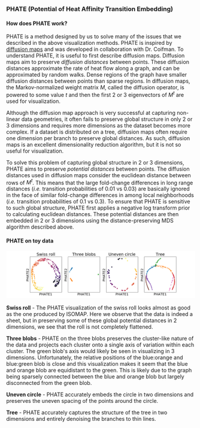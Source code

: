 ### PHATE (Potential of Heat Affinity Transition Embedding)

#### How does PHATE work?

PHATE is a method designed by us to solve many of the issues that we described in the above visualization methods. PHATE is inspired by [diffusion maps](https://www.sciencedirect.com/science/article/pii/S1063520306000546) and was developed in collaboration with Dr. Coifman. To understand PHATE, it is useful to first describe diffusion maps. Diffusion maps aim to preserve *diffusion distances* between points. These diffusion distances approximate the rate of heat flow along a graph, and can be approximated by random walks. Dense regions of the graph have smaller diffusion distances between points than sparse regions. In diffusion maps, the Markov-normalized weight matrix $M$, called the diffusion operator, is powered to some value $t$ and then the first 2 or 3 eigenvectors of $M^t$ are used for visualization.

Although the diffusion map approach is very successful at capturing non-linear data geometries, it often fails to preserve global structure in only 2 or 3 dimensions and requires more dimensions as the dataset becomes more complex. If a dataset is distributed on a tree, diffusion maps often require one dimension per branch to preserve global distances. As such, diffusion maps is an excellent dimensionality reduction algorithm, but it is not so useful for visualization.

To solve this problem of capturing global structure in 2 or 3 dimensions, PHATE aims to preserve *potential distances* between points. The diffusion distances used in diffusion maps consider the euclidean distance between rows of $M^t$. This means that the large fold-change differences in long range distances (*i.e.* transition probabilities of 0.01 vs 0.03) are basically ignored in the face of similar fold-change differences in among local neighborhoods (*i.e.* transition probabilities of 0.1 vs 0.3). To ensure that PHATE is sensitive to such global structure, PHATE first applies a negative log transform prior to calculating euclidean distances. These potential distances are then embedded in 2 or 3 dimensions using the distance-preserving MDS algorithm described above.

#### PHATE on toy data

![PHATE on toy data](img/toy_data.PHATE.png)

**Swiss roll** - The PHATE visualization of the swiss roll looks almost as good as the one produced by ISOMAP. Here we observe that the data is indeed a sheet, but in preserving some of these global potential distances in 2 dimensions, we see that the roll is not completely flattened.

**Three blobs** - PHATE on the three blobs preserves the cluster-like nature of the data and projects each cluster onto a single axis of variation within each cluster. The green blob's axis would likely be seen in visualizing in 3 dimensions. Unfortunately, the relative positions of the blue:orange and blue:green blob is close and this visualization makes it seem that the blue and orange blob are equidistant to the green. This is likely due to the graph being sparsely connected between the blue and orange blob but largely disconnected from the green blob.

**Uneven circle** - PHATE accurately embeds the circle in two dimensions and preserves the uneven spacing of the points around the circle.

**Tree** - PHATE accurately captures the structure of the tree in two dimensions and entirely denoising the branches to thin lines.

